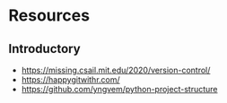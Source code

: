 # Resources

## Introductory

- <https://missing.csail.mit.edu/2020/version-control/>
- <https://happygitwithr.com/>
- <https://github.com/yngvem/python-project-structure>

